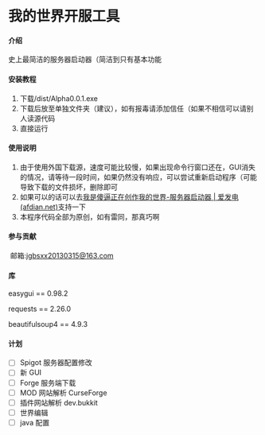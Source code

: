 # 我的世界开服工具

#### 介绍
史上最简洁的服务器启动器（简洁到只有基本功能


#### 安装教程

1.  下载/dist/Alpha0.0.1.exe
2.  下载后放至单独文件夹（建议），如有报毒请添加信任（如果不相信可以请别人读源代码
3.  直接运行

#### 使用说明

1.  由于使用外国下载源，速度可能比较慢，如果出现命令行窗口还在，GUI消失的情况，请等待一段时间，如果仍然没有响应，可以尝试重新启动程序（可能导致下载的文件损坏，删除即可
2.  如果可以的话可以去[我是傻逼正在创作我的世界-服务器启动器 | 爱发电 (afdian.net)](https://afdian.net/@woshishabi)支持一下
3.  本程序代码全部为原创，如有雷同，那真巧啊

#### 参与贡献

​    邮箱:jgbsxx20130315@163.com

#### 库

easygui == 0.98.2

requests == 2.26.0

beautifulsoup4 == 4.9.3

#### 计划

- [ ] Spigot 服务器配置修改
- [ ] 新 GUI
- [ ] Forge 服务端下载
- [ ] MOD 网站解析 CurseForge
- [ ] 插件网站解析 dev.bukkit
- [ ] 世界编辑
- [ ] java 配置
